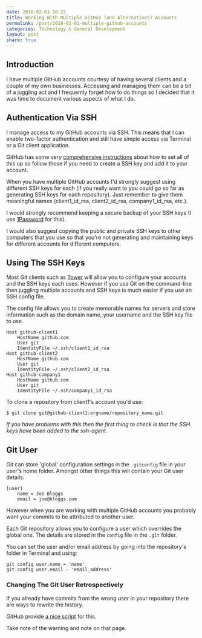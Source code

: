 ```yaml
---
date: 2018-02-01 10:22
title: Working With Multiple GitHub (and Alternatives) Accounts
permalink: /post/2018-02-01-multiple-github-accounts
categories: Technology & General Development
layout: post
share: true
---
```


## Introduction
I have multiple GitHub accounts courtesy of having several clients and a couple of my own businesses. Accessing and managing them can be a bit of a juggling act and I frequently forget how to do things so I decided that it was time to document various aspects of what I do.

## Authentication Via SSH
I manage access to my GitHub accounts via SSH. This means that I can enable two-factor authentication and still have simple access via Terminal or a Git client application.

GitHub has some very [comprehensive instructions](https://help.github.com/articles/connecting-to-github-with-ssh/) about how to set all of this up so follow those if you need to create a SSH key and add it to your account.

When you have multiple GitHub accounts I'd strongly suggest using different SSH keys for each (if you really want to you could go so far as generating SSH keys for each repository). Just remember to give them meaningful names (client1_id_rsa, client2_id_rsa, company1_id_rsa, etc.).

I would strongly recommend keeping a secure backup of your SSH keys (I use [1Password](https://1password.com) for this).

I would also suggest copying the public and private SSH keys to other computers that you use so that you're not generating and maintaining keys for different accounts for different computers.

## Using The SSH Keys
Most Git clients such as [Tower](https://www.git-tower.com) will allow you to configure your accounts and the SSH keys each uses. However if you use Git on the command-line then juggling multiple accounts and SSH keys is much easier if you use an SSH config file.

The config file allows you to create memorable names for servers and store information such as the domain name, your username and the SSH key file to use.

	Host github-client1
		HostName github.com
		User git
		IdentityFile ~/.ssh/client1_id_rsa
	Host github-client2
		HostName github.com
		User git
		IdentityFile ~/.ssh/client2_id_rsa
	Host github-company1
		HostName github.com
		User git
		IdentityFile ~/.ssh/company1_id_rsa

To clone a repository from client1's account you'd use:

    $ git clone git@github-client1:orgname/repository_name.git

*If you have problems with this then the first thing to check is that the SSH keys have been added to the ssh-agent.*

## Git User
Git can store 'global' configuration settings in the `.gitconfig` file in your user's home folder. Amongst other things this will contain your Git user details:

    [user]
        name = Joe Bloggs
        email = joe@bloggs.com

However when you are working with multiple GitHub accounts you probably want your commits to be attributed to another user.

Each Git repository allows you to configure a user which overrides the global one. The details are stored in the `config` file in the `.git` folder.

You can set the user and/or email address by going into the repository's folder in Terminal and using:

    git config user.name = 'name'
    git config user.email - 'email_address'

### Changing The Git User Retrospectively
If you already have commits from the wrong user in your repository there are ways to rewrite the history.

GitHub provide [a nice script](https://help.github.com/articles/changing-author-info/) for this.

Take note of the warning and note on that page.
